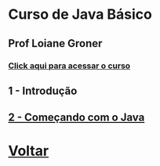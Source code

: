 # Curso de Java Básico

## Prof Loiane Groner

### [Click aqui para acessar o curso](https://loiane.training/curso/java-basico)

## 1 - Introdução

## [2 - Começando com o Java](https://github.com/lex4brao/01.CURSOS.E.ESTUDOS/tree/main/02.JAVA.-.LOIANE.GRONER/01.JAVA.BASICO/2%20-%20Come%C3%A7ando%20com%20o%20Java)

# [Voltar](https://github.com/lex4brao/01.CURSOS.E.ESTUDOS/tree/main/02.JAVA.-.LOIANE.GRONER)
